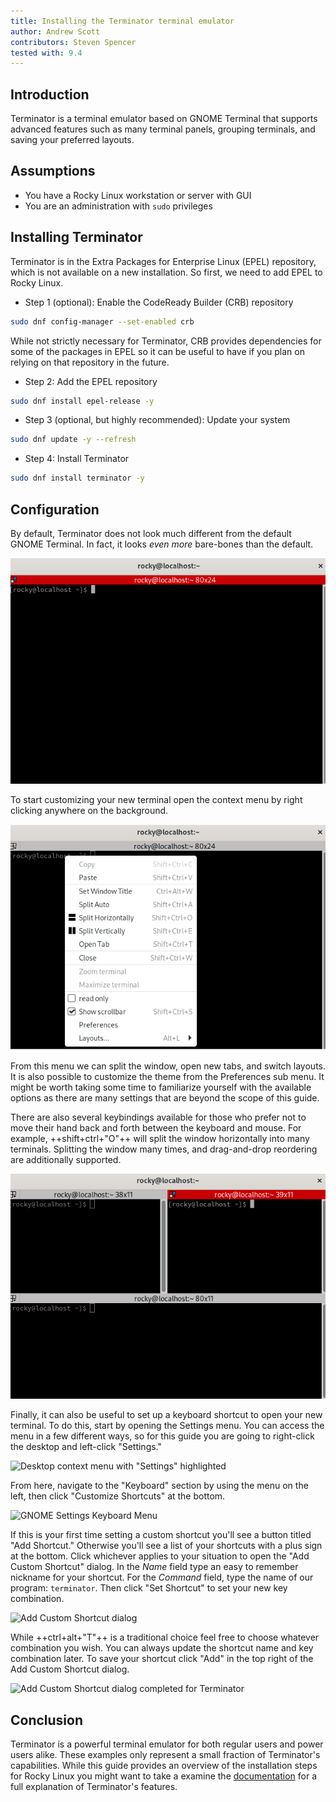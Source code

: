 ```yaml
---
title: Installing the Terminator terminal emulator 
author: Andrew Scott
contributors: Steven Spencer
tested with: 9.4
---
```


## Introduction

Terminator is a terminal emulator based on GNOME Terminal that supports advanced features such as many terminal panels, grouping terminals, and saving your preferred layouts.

## Assumptions

* You have a Rocky Linux workstation or server with GUI
* You are an administration with `sudo` privileges

## Installing Terminator

Terminator is in the Extra Packages for Enterprise Linux (EPEL) repository, which is not available on a new installation. So first, we need to add EPEL to Rocky Linux.

* Step 1 (optional): Enable the CodeReady Builder (CRB) repository

```bash
sudo dnf config-manager --set-enabled crb
```

While not strictly necessary for Terminator, CRB provides dependencies for some of the packages in EPEL so it can be useful to have if you plan on relying on that repository in the future.

* Step 2: Add the EPEL repository

```bash
sudo dnf install epel-release -y
```

* Step 3 (optional, but highly recommended): Update your system

```bash
sudo dnf update -y --refresh
```

* Step 4: Install Terminator

```bash
sudo dnf install terminator -y
```

## Configuration

By default, Terminator does not look much different from the default GNOME Terminal. In fact, it looks *even more* bare-bones than the default.

![Default layout of Terminator](images/terminator-01.png)

To start customizing your new terminal open the context menu by right clicking anywhere on the background.

![Terminator context menu](images/terminator-02.png)

From this menu we can split the window, open new tabs, and switch layouts. It is also possible to customize the theme from the Preferences sub menu. It might be worth taking some time to familiarize yourself with the available options as there are many settings that are beyond the scope of this guide.

There are also several keybindings available for those who prefer not to move their hand back and forth between the keyboard and mouse. For example, ++shift+ctrl+"O"++ will split the window horizontally into many terminals. Splitting the window many times, and drag-and-drop reordering are additionally supported.

![Terminator window with 3 split terminals](images/terminator-03.png)

Finally, it can also be useful to set up a keyboard shortcut to open your new terminal. To do this, start by opening the Settings menu. You can access the menu in a few different ways, so for this guide you are going to right-click the desktop and left-click "Settings."

![Desktop context menu with "Settings" highlighted](images/terminator-04.png)

From here, navigate to the "Keyboard" section by using the menu on the left, then click "Customize Shortcuts" at the bottom.

![GNOME Settings Keyboard Menu](images/terminator-05.png)

If this is your first time setting a custom shortcut you'll see a button titled "Add Shortcut." Otherwise you'll see a list of your shortcuts with a plus sign at the bottom. Click whichever applies to your situation to open the "Add Custom Shortcut" dialog. In the *Name* field type an easy to remember nickname for your shortcut. For the *Command* field, type the name of our program: `terminator`. Then click "Set Shortcut" to set your new key combination.

![Add Custom Shortcut dialog](images/terminator-06.png)

While ++ctrl+alt+"T"++ is a traditional choice feel free to choose whatever combination you wish. You can always update the shortcut name and key combination later. To save your shortcut click "Add" in the top right of the Add Custom Shortcut dialog.

![Add Custom Shortcut dialog completed for Terminator](images/terminator-07.png)

## Conclusion

Terminator is a powerful terminal emulator for both regular users and power users alike. These examples only represent a small fraction of Terminator's capabilities. While this guide provides an overview of the installation steps for Rocky Linux you might want to take a examine the [documentation](https://gnome-terminator.readthedocs.io/en/latest/) for a full explanation of Terminator's features.
